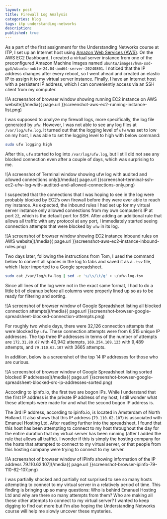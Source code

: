 ```yaml
---
layout: post
title: Firewall Log Analysis
categories: blog
tags: itp understanding-networks
description:
published: true
---
```


As a part of the first assignment for the Understanding Networks course at ITP, I set up an Internet host using [Amazon Web Services (AWS)](https://aws.amazon.com). On the AWS EC2 Dashboard, I created a virtual server instance from one of the preconfigured Amazon Machine Images named `ubuntu/images/hvm-ssd-gp3/ubuntu-noble-24.04-amd64-server-20240801`. I noticed that the IP address changes after every reboot, so I went ahead and created an elastic IP to assign it to my virtual server instance. Finally, I have an Internet host with a persistent IP address, which I can conveniently access via an SSH client from my computer.

![A screenshot of browser window showing running EC2 instance on AWS website](/media{{ page.url }}screenshot-aws-ec2-running-instance-list.png)

I was supposed to analyze my firewall logs, more specifically, the log file generated by `ufw`. However, I was not able to see any log files at `/var/log/ufw.log`. It turned out that the logging level of `ufw` was set to low on my host, I was able to set the logging level to high with below command:

```bash
sudo ufw logging high
```

After this, `ufw` started to log into `/var/log/ufw.log`, but I still did not see any blocked connection even after a couple of days, which was surprising to me.

![A screenshot of Terminal window showing ufw log with audited and allowed connections only](/media{{ page.url }}screenshot-terminal-ssh-ec2-ufw-log-with-audited-and-allowed-connections-only.png)

I suspected that the connections that I was hoping to see in the log were probably blocked by EC2’s own firewall before they were ever able to reach my instance. As expected, the inbound rules I had set up for my virtual server instance only allowed connections from my own computer’s IP at port `22`, which is the default port for SSH. After adding an additional rule that allows all traffic with any protocol at any port, I immediately started seeing connection attempts that were blocked by `ufw` in its log.

![A screenshot of browser window showing EC2 instance inbound rules on AWS website](/media{{ page.url }}screenshot-aws-ec2-instance-inbound-rules.png)

Two days later, following the instructions from Tom, I used the command below to convert all spaces in the log to tabs and saved it as a `.tsv` file, which I later imported to a Google spreadsheet.

```bash
sudo cat /var/log/ufw.log | sed -e 's/\s/\t/g' > ~/ufw-log.tsv
```

Since all lines of the log were not in the exact same format, I had to do a little bit of cleanup before all columns were properly lined up so as to be ready for filtering and sorting.

![A screenshot of browser window of Google Spreadsheet listing all blocked connection attempts](/media{{ page.url }}screenshot-browser-google-spreadsheet-blocked-connection-attempts.png)

For roughly two whole days, there were 32,126 connection attempts that were blocked by `ufw`. These connection attempts were from 6,515 unique IP addresses. The top three IP addresses in terms of the number of attempts are `172.31.80.67` with 40,942 attempts, `169.254.169.123` with 9,489 attempts, and `79.110.62.107` with 3665 attempts.

In addition, below is a screenshot of the top 14 IP addresses for those who are curious.

![A screenshot of browser window of Google Spreadsheet listing sorted blocked IP addresses](/media{{ page.url }}screenshot-browser-google-spreadsheet-blocked-src-ip-addresses-sorted.png)

According to ipinfo.io, the first two are bogon IPs. While I understand that the first IP address is the private IP address of my host, I still wonder what these attempts were made for and what the second bogon IP address is.

The 3rd IP address, according to ipinfo.io, is located in Amsterdam of North Holland. It also shows that this IP address (`79.110.62.107`) is associated with Emanuel Hosting Ltd. After reading further into the spreadsheet, I found that this host has been attempting to connect to my host throughout the day for the entire duration that my virtual server has been running (after I added the rule that allows all traffic). I wonder if this is simply the hosting company for the hosts that attempted to connect to my virtual server, or that people from this hosting company were trying to connect to my server.

![A screenshot of browser window of IPinfo showing information of the IP address 79.110.62.107](/media{{ page.url }}screenshot-browser-ipinfo-79-110-62-107.png)

I was partially shocked and partially not surprised to see so many hosts attempting to connect to my virtual server in a relatively period of time. This finding is bringing up so many questions: Who is behind Emanuel Hosting Ltd and why are there so many attempts from them? Who are making all these other attempts to connect to my virtual server? I wanted to keep digging to find out more but I'm also hoping the Understanding Networks course will help me slowly uncover these mysteries.
